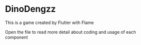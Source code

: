 # DinoDengzz
This is a game created by Flutter with Flame

Open the file to read more detail about coding and usage of each component

